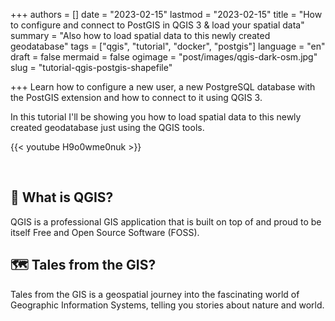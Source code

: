 +++
authors = []
date = "2023-02-15"
lastmod = "2023-02-15"
title = "How to configure and connect to PostGIS in QGIS 3 & load your spatial data"
summary = "Also how to load spatial data to this newly created geodatabase"
tags = ["qgis", "tutorial", "docker", "postgis"]
language = "en"
draft = false
mermaid = false
ogimage = "post/images/qgis-dark-osm.jpg"
slug = "tutorial-qgis-postgis-shapefile"

+++
Learn how to configure a new user, a new PostgreSQL database with the PostGIS extension and how to connect to it using QGIS 3.

In this tutorial I'll be showing you how to load spatial data to this newly created geodatabase just using the QGIS tools.

{{< youtube H9o0wme0nuk >}}

<br>

## 🔴 What is QGIS?

QGIS is a professional GIS application that is built on top of and proud to be itself Free and Open Source Software (FOSS).

## 🗺️ Tales from the GIS?
Tales from the GIS is a geospatial journey into the fascinating world of Geographic Information Systems, telling you stories about nature and world.

